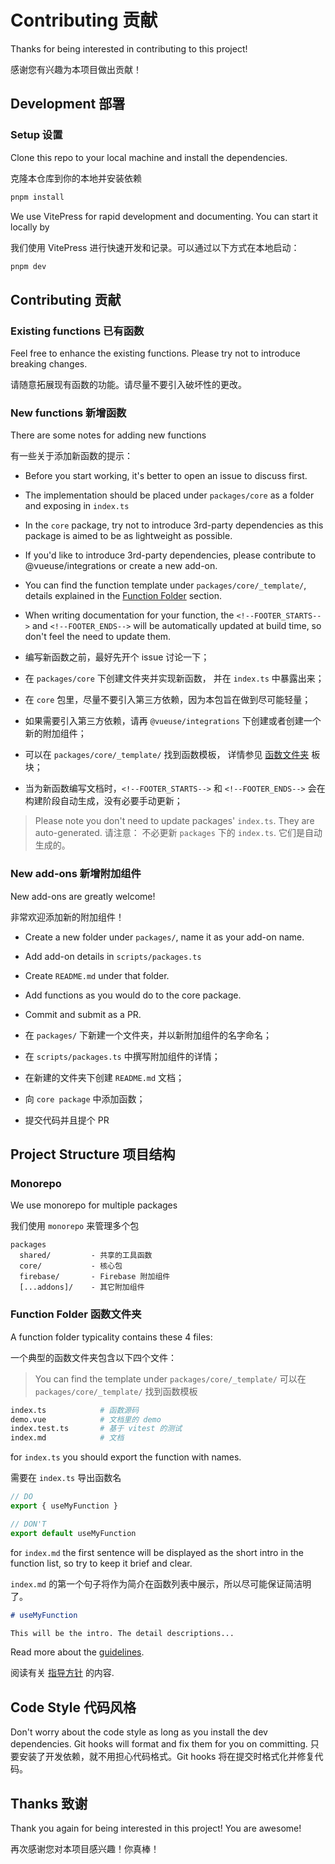 # Contributing 贡献

Thanks for being interested in contributing to this project!

感谢您有兴趣为本项目做出贡献！

## Development 部署

### Setup 设置

Clone this repo to your local machine and install the dependencies.

克隆本仓库到你的本地并安装依赖

```bash
pnpm install
```

We use VitePress for rapid development and documenting. You can start it locally by

我们使用 VitePress 进行快速开发和记录。可以通过以下方式在本地启动：

```bash
pnpm dev
```

## Contributing 贡献

### Existing functions 已有函数

Feel free to enhance the existing functions. Please try not to introduce breaking changes.

请随意拓展现有函数的功能。请尽量不要引入破坏性的更改。

### New functions 新增函数

There are some notes for adding new functions

有一些关于添加新函数的提示：

- Before you start working, it's better to open an issue to discuss first.
- The implementation should be placed under `packages/core` as a folder and exposing in `index.ts`
- In the `core` package, try not to introduce 3rd-party dependencies as this package is aimed to be as lightweight as possible.
- If you'd like to introduce 3rd-party dependencies, please contribute to @vueuse/integrations or create a new add-on.
- You can find the function template under `packages/core/_template/`, details explained in the [Function Folder](#function-folder) section.
- When writing documentation for your function, the `<!--FOOTER_STARTS-->` and `<!--FOOTER_ENDS-->` will be automatically updated at build time, so don't feel the need to update them.

- 编写新函数之前，最好先开个 issue 讨论一下；
- 在 `packages/core` 下创建文件夹并实现新函数， 并在 `index.ts` 中暴露出来；
- 在 `core` 包里，尽量不要引入第三方依赖，因为本包旨在做到尽可能轻量；
- 如果需要引入第三方依赖，请再 `@vueuse/integrations` 下创建或者创建一个新的附加组件；
- 可以在 `packages/core/_template/` 找到函数模板， 详情参见 [函数文件夹](#function-folder) 板块；
- 当为新函数编写文档时，`<!--FOOTER_STARTS-->` 和 `<!--FOOTER_ENDS-->` 会在构建阶段自动生成，没有必要手动更新；

> Please note you don't need to update packages' `index.ts`. They are auto-generated.
> 请注意： 不必更新 `packages` 下的 `index.ts`. 它们是自动生成的。

### New add-ons 新增附加组件

New add-ons are greatly welcome!

非常欢迎添加新的附加组件！

- Create a new folder under `packages/`, name it as your add-on name. 
- Add add-on details in `scripts/packages.ts`
- Create `README.md` under that folder.
- Add functions as you would do to the core package.
- Commit and submit as a PR.

- 在 `packages/` 下新建一个文件夹，并以新附加组件的名字命名； 
- 在 `scripts/packages.ts` 中撰写附加组件的详情；
- 在新建的文件夹下创建 `README.md` 文档；
- 向 `core package` 中添加函数；
- 提交代码并且提个 PR

## Project Structure 项目结构

### Monorepo

We use monorepo for multiple packages

我们使用 `monorepo` 来管理多个包

```
packages
  shared/         - 共享的工具函数
  core/           - 核心包
  firebase/       - Firebase 附加组件
  [...addons]/    - 其它附加组件
```

### Function Folder 函数文件夹

A function folder typicality contains these 4 files:

一个典型的函数文件夹包含以下四个文件：

> You can find the template under `packages/core/_template/`
> 可以在 `packages/core/_template/` 找到函数模板

```bash
index.ts            # 函数源码
demo.vue            # 文档里的 demo
index.test.ts       # 基于 vitest 的测试
index.md            # 文档
```

for `index.ts` you should export the function with names.

需要在 `index.ts` 导出函数名

```ts
// DO
export { useMyFunction }

// DON'T
export default useMyFunction
```

for `index.md` the first sentence will be displayed as the short intro in the function list, so try to keep it brief and clear.

`index.md` 的第一个句子将作为简介在函数列表中展示，所以尽可能保证简洁明了。

```md
# useMyFunction

This will be the intro. The detail descriptions...
```

Read more about the [guidelines](https://vueuse.org/guidelines).

阅读有关 [指导方针](https://vueuse.org/guidelines) 的内容.

## Code Style 代码风格

Don't worry about the code style as long as you install the dev dependencies. Git hooks will format and fix them for you on committing.
只要安装了开发依赖，就不用担心代码格式。Git hooks 将在提交时格式化并修复代码。

## Thanks 致谢

Thank you again for being interested in this project! You are awesome!

再次感谢您对本项目感兴趣！你真棒！

